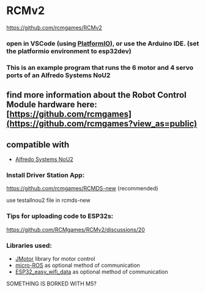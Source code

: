 # RCMv2
https://github.com/rcmgames/RCMv2
### open in VSCode (using [PlatformIO](https://platformio.org/platformio-ide)), or use the Arduino IDE. (set the platformio environment to esp32dev)

### This is an example program that runs the 6 motor and 4 servo ports of an Alfredo Systems NoU2

## find more information about the Robot Control Module hardware here: [https://github.com/rcmgames](https://github.com/rcmgames?view_as=public)

## compatible with
* [Alfredo Systems NoU2](https://www.alfredosys.com/products/alfredo-nou2/)

### Install Driver Station App:

https://github.com/rcmgames/RCMDS-new (recommended)

use testallnou2 file in rcmds-new

### Tips for uploading code to ESP32s:

https://github.com/RCMgames/RCMv2/discussions/20

### Libraries used:
* [JMotor](https://github.com/joshua-8/JMotor) library for motor control
* [micro-ROS](https://micro.ros.org/) as optional method of communication
* [ESP32_easy_wifi_data](https://github.com/joshua-8/ESP32_easy_wifi_data) as optional method of communication


SOMETHING IS BORKED WITH M5?